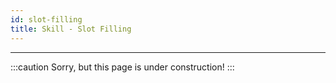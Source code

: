 ```yaml
---
id: slot-filling
title: Skill - Slot Filling
---
```


---------------

:::caution
Sorry, but this page is under construction!
:::